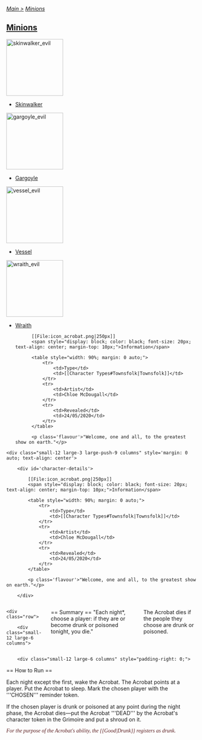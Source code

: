 [*Main >*](https://github.com/PowerofMoll/Mining-Timing---A-fancreation-to-Blood-on-the-Clocktower/blob/main/README.md)
[_Minions_](https://github.com/PowerofMoll/Mining-Timing---A-fancreation-to-Blood-on-the-Clocktower/blob/main/Minion/README.md)

## [Minions](https://github.com/PowerofMoll/Mining-Timing---A-fancreation-to-Blood-on-the-Clocktower/blob/main/Minion/README.md)

<img src="https://github.com/user-attachments/assets/4777e34e-0780-450a-ad5d-201f9d37df4f" alt="skinwalker_evil" width="150" height="150">

- [Skinwalker](https://github.com/PowerofMoll/Mining-Timing---A-fancreation-to-Blood-on-the-Clocktower/blob/main/Minion/Skinwalker/README.md)

<img src="https://github.com/user-attachments/assets/c8785199-e601-412d-9316-e4f3d0f1e37e" alt="gargoyle_evil" width="150" height="150">

- [Gargoyle](https://github.com/PowerofMoll/Mining-Timing---A-fancreation-to-Blood-on-the-Clocktower/blob/main/Minion/Gargoyle/README.md)

<img src="https://github.com/user-attachments/assets/3993c31a-de1e-4e01-be73-63118b2b1ce9" alt="vessel_evil" width="150" height="150">

- [Vessel](https://github.com/PowerofMoll/Mining-Timing---A-fancreation-to-Blood-on-the-Clocktower/blob/main/Minion/Vessel/README.md)

<img src="https://github.com/user-attachments/assets/b5ce3f36-7e82-43bd-9062-ba08bbf9362b" alt="wraith_evil" width="150" height="150">

- [Wraith](https://github.com/PowerofMoll/Mining-Timing---A-fancreation-to-Blood-on-the-Clocktower/blob/main/Minion/Wraith/README.md)


			[[File:icon_acrobat.png|250px]]
			<span style="display: block; color: black; font-size: 20px; text-align: center; margin-top: 10px;">Information</span>

			<table style="width: 90%; margin: 0 auto;">
				<tr>
					<td>Type</td>
					<td>[[Character Types#Townsfolk|Townsfolk]]</td>
				</tr>
				<tr>
					<td>Artist</td>
					<td>Chloe McDougall</td>			
				</tr>
				<tr>
					<td>Revealed</td>
					<td>24/05/2020</td>			
				</tr>
			</table>

			<p class='flavour'>"Welcome, one and all, to the greatest show on earth."</p>

<div class="row">

	<div class="small-12 large-3 large-push-9 columns" style='margin: 0 auto; text-align: center'>

		<div id='character-details'>

			[[File:icon_acrobat.png|250px]]
			<span style="display: block; color: black; font-size: 20px; text-align: center; margin-top: 10px;">Information</span>

			<table style="width: 90%; margin: 0 auto;">
				<tr>
					<td>Type</td>
					<td>[[Character Types#Townsfolk|Townsfolk]]</td>
				</tr>
				<tr>
					<td>Artist</td>
					<td>Chloe McDougall</td>			
				</tr>
				<tr>
					<td>Revealed</td>
					<td>24/05/2020</td>			
				</tr>
			</table>

			<p class='flavour'>"Welcome, one and all, to the greatest show on earth."</p>

		</div>

</div>

<div class="small-12 large-9 large-pull-3 columns">

	<div class="row">

		<div class="small-12 large-6 columns">
== Summary ==
"Each night*, choose a player: if they are or become drunk or poisoned tonight, you die."

The Acrobat dies if the people they choose are drunk or poisoned.
		</div>

		<div class="small-12 large-6 columns" style="padding-right: 0;">

== How to Run ==

Each night except the first, wake the Acrobat. The Acrobat points at a player. Put the Acrobat to sleep. Mark the chosen player with the '''CHOSEN''' reminder token.

If the chosen player is drunk or poisoned at any point during the night phase, the Acrobat dies—put the Acrobat '''DEAD''' by the Acrobat's character token in the Grimoire and put a shroud on it.

<div class="example" style="color: #5d2123; font-style: italic; font-family: GoudyOldStyle;">
For the purpose of the Acrobat's ability, the {{Good|Drunk}} registers as drunk.
</div>
		</div>
	</div>

</div>
